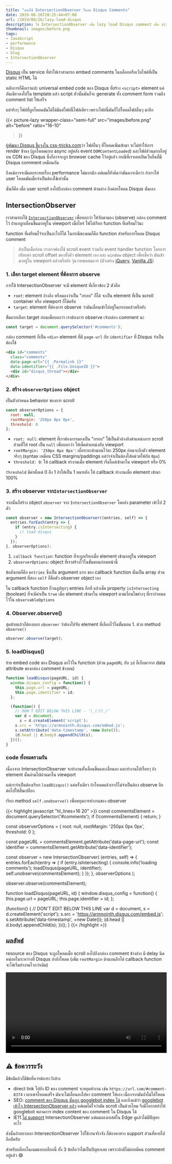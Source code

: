 ```yaml
---
title: "ลองใช้ IntersectionObserver โหลด Disqus Comments"
date: 2019-06-26T20:25:44+07:00
url: /2019/06/26/lazy-load-disqus
description: ใช้ IntersectionObserver เพื่อ lazy load Disqus comment เมื่อ scroll ลงไปถึงด้านล่างของโพสต์
thumbnail: images/before.png
tags:
- JavaScript
- performance
- Disqus
- blog
- IntersectionObserver
---
```


[Disqus](https://disqus.com/) เป็น service ที่ทำให้เราสามารถ embed comments ในบล็อกหรือเว็บไซต์ที่เป็น static HTML ได้

หลักการก็คือเราแปะ universal embed code ของ Disqus ที่สร้าง `<script>` element แค่อันเดียวลงไปใน template
แล้ว script ตัวนั้นมันก็จะ generate ทั้ง comment form
รวมถึง comment list ให้เสร็จ

แต่จริงๆ ไฟล์ที่ถูกโหลดมันไม่ได้มีแค่ไฟล์นี้ไฟล์เดียว เพราะไฟล์นี้มันก็ไปโหลดไฟล์อื่นๆ มาอีก

{{< picture-lazy
  wrapper-class="semi-full"
  src="images/before.png"
  alt="before"
  ratio="16-10"
>}}

<p class="message--warning">
  <a href="https://css-tricks.com/lazy-loading-disqus-comments/#comment-1605581">ผู้พัฒนา Disqus ชี้แจงใน css-tricks.com</a>ว่า
  ไฟล์อื่นๆ ที่โหลดเพิ่มเข้ามา จะไม่ทำให้การ render ช้าลง (ถูกโหลดแบบ async อยู่หลัง event <code>DOMContentLoaded</code>)
และไฟล์ส่วนมากก็อยู่บน CDN ของ Disqus ซึ่งก็อาจจะถูก browser cache ไว้อยู่แล้ว กรณีที่เราเคยเปิดเว็บอื่นที่มี Disqus comment เหมือนกัน
</p>

ถึงแม้อาจจะมีผลกระทบเรื่อง performance ไม่มากนัก แต่ผมก็ยังคิดว่ามันคงจะดีกว่า ถ้าเราให้ user โหลดมันเมื่อจำเป็นต้องใช้เท่านั้น

นั่นก็คือ เมื่อ user scroll ลงไปถึงกล่อง comment ด้านล่าง ถึงค่อยโหลด Disqus นั่นเอง

## IntersectionObserver

เราสามารถใช้ [`IntersectionObserver`](https://developer.mozilla.org/en-US/docs/Web/API/Intersection_Observer_API) เพื่อบอกว่า ให้จับตามอง (observe) กล่อง comment ไว้
ถ้าแกถูกเลื่อนขึ้นมาอยู่ใน viewport เมื่อไหร่ ให้ไปเรียก function ที่เตรียมไว้นะ

function ที่เตรียมไว้จะเป็นอะไรก็ได้ ในกรณีของผมก็คือ function สำหรับการโหลด Disqus comment

> ถ้าเป็นเมื่อก่อน เราอาจต้องใช้ scroll event ร่วมกับ event handler function
โดยการเทียบค่า scroll offset ของทั้งตัว element เอง และ `window` object
เพื่อเช็คว่า มันเข้ามาอยู่ใน viewport แล้วหรือยัง วุ่นวายพอสมควร (ตัวอย่าง [jQuery](https://medium.com/talk-like/detecting-if-an-element-is-in-the-viewport-jquery-a6a4405a3ea2),
[Vanilla JS](https://medium.com/@LewisCowles1/i-also-used-the-concept-but-abandoned-jquery-for-vanilla-js-b55f638586fe))

### 1. เลือก target element ที่ต้องการ observe

การใช้ IntersectionObserver จะมี element ที่เกี่ยวข้อง 2 ตัวคือ

- `root`: element อ้างอิง หรือมองว่าเป็น "กรอบ" ก็ได้ จะเป็น element ที่เป็น scroll container หรือ viewport ก็ได้ครับ
- `target`: element ที่ต้องการ observe ว่ามันเลื่อนเข้าไปอยู่ในกรอบแล้วหรือยัง

ขั้นแรกเลือก target ก่อนเพื่อบอกว่า เราต้องการ observe เจ้ากล่อง comment นะ

```js
const target = document.querySelector('#comments');
```

กล่อง comment ก็เป็น `<div>` element ที่มี `page-url` กับ `identifier` ที่ Disqus จำเป็นต้องใช้

```html
<div id="comments"
  class="comments"
  data-page-url="{{ .Permalink }}"
  data-identifier="{{ .File.UniqueID }}">
  <div id="disqus_thread"></div>
</div>
```

### 2. สร้าง `observerOptions` object

เป็นตัวกำหนด behavior ของการ scroll

```js
const observerOptions = {
  root: null,
  rootMargin: '250px 0px 0px',
  threshold: 0
};
```

- `root: null`: element ที่เราต้องการมองเป็น "กรอบ" ใช้เป็นตัวอ้างอิงตำแหน่งการ scroll ส่วนที่ให้ root เป็น `null` เพื่อบอกว่า ให้เช็คตำแหน่งกับ viewport
- `rootMargin: '250px 0px 0px'`: เผื่อระยะด้านบนไว้ละ 250px ก่อนจะถึงตัว element จริงๆ (syntax เหมือน CSS margins/paddings แต่ว่าจำเป็นต้องใส่หน่วยให้กับ `0px`)
- `threshold: 0`: ให้ callback ทำงานเมื่อ element เริ่มโผล่เข้ามาใน viewport หรือ 0%

`threshold` มีค่าตั้งแต่ 0 ถึง 1 ถ้าให้เป็น 1 หมายถึง ให้ callback ทำงานเมื่อ element เข้ามา 100%

### 3. สร้าง observer จาก ​`IntersectionObserver`

จากนั้นก็สร้าง object `observer` จาก `IntersectionObserver` โดยส่ง parameter เข้าไป 2 ตัว

```js
const observer = new IntersectionObserver((entries, self) => {
  entries.forEach(entry => {
    if (entry.isIntersecting) {
      // load disqus
    }
  });
}, observerOptions);
```

1. `callback function`: function ที่จะถูกเรียกเมื่อ element เข้ามาอยู่ใน viewport
2. `observerOptions`: object ที่เราสร้างไว้ในขั้นตอนก่อนหน้านี้

ข้อสังเกตก็คือ `entries` ซึ่งเป็น argument แรก ของ callback function นั้นเป็น array
ส่วน argument ที่สอง `self` ก็คือตัว observer object เอง

ใน callback function ก็วนลูปทุกๆ entries อีกที แล้วเช็ค property `isIntersecting` (boolean)
ที่จะมีค่าเป็น `true` เมื่อ element เข้ามาใน viewport ตามเงื่อนไขต่างๆ ที่เรากำหนดไว้ใน `observableOptions`

### 4. Observer.observe()

สุดท้ายแล้วก็ต้องบอก `observer` ว่าต้องไปจับ element ที่เลือกไว้ในขั้นตอน 1. ด้วย method `observe()`

```js
observer.observe(target);
```

### 5. loadDisqus()

ย้าย embed code ของ Disqus มาไว้ใน function (ส่วน `pageURL` กับ `id` ก็เก็บมาจาก data attribute ของกล่อง comment ข้างบน)

```js
function loadDisqus(pageURL, id) {
  window.disqus_config = function() {
    this.page.url = pageURL;
    this.page.identifier = id;
  };

  (function() {
    // DON'T EDIT BELOW THIS LINE - ¯\_(ツ)_/¯
    var d = document,
      s = d.createElement('script');
    s.src = 'https://armnointh.disqus.com/embed.js';
    s.setAttribute('data-timestamp', +new Date());
    (d.head || d.body).appendChild(s);
  })();
}
```

### code ทั้งหมดรวมกัน

เนื่องจาก IntersectionObserver จะทำงานทั้งเลื่อนขึ้นและเลื่อนลง และทำงานไปเรื่อยๆ ถ้า element นั้นผ่านไปผ่านมาใน viewport

แต่เราจำเป็นต้องเรียก `loadDisqus()` แค่ครั้งเดียว ถ้าโหลดแล้วเราก็ไม่จำเป็นต้อง observe อีกต่อไปให้สิ้นเปลือง

เรียก method `self.unobserve()` เพื่อหยุดการทำงานของ observer

{{< highlight javascript "hl_lines=16 20" >}}
const commentsElement = document.querySelector('#comments');
if (!commentsElement) {
  return;
}

const observerOptions = {
  root: null,
  rootMargin: '250px 0px 0px',
  threshold: 0
};

const pageURL = commentsElement.getAttribute('data-page-url');
const identifier = commentsElement.getAttribute('data-identifier');

const observer = new IntersectionObserver(
  (entries, self) => {
    entries.forEach(entry => {
      if (entry.isIntersecting) {
        console.info('loading comments');
        loadDisqus(pageURL, identifier);
        self.unobserve(commentsElement);
      }
    });
  },
  observerOptions
);

observer.observe(commentsElement);

function loadDisqus(pageURL, id) {
  window.disqus_config = function() {
    this.page.url = pageURL;
    this.page.identifier = id;
  };

  (function() {
    // DON'T EDIT BELOW THIS LINE
    var d = document,
      s = d.createElement('script');
    s.src = 'https://armnointh.disqus.com/embed.js';
    s.setAttribute('data-timestamp', +new Date());
    (d.head || d.body).appendChild(s);
  })();
}
{{< /highlight >}}

## ผลลัพธ์

resource ของ Disqus จะถูกโหลดเมื่อ scroll ลงไปถึงกล่อง comment ข้างล่าง
มี delay นิดหน่อยในระหว่างที่ Disqus กำลังโหลด (เพิ่ม `rootMargin` ด้านบนอีกได้ callback function จะได้เริ่มทำงานไวกว่าเดิม)

<video controls width="100%" autoplay>
  <source src="images/scroll.webm" type="video/webm">
  <source src="images/scroll.mp4" type="video/mp4">
  Sorry, your browser doesn't support embedded videos.
</video>

## ⚠️ ข้อควรระวัง

มีข้อดีแล้วก็มีข้อที่ควรต้องระวังบ้าง

<div class="message--warning">
  <ul>
    <li>direct link ไปยัง ID ของ comment จะหยุดทำงาน เช่น <code>https://url.com/#comment-8374</code> เวลาเพจโหลดเสร็จ มันจะไม่เลื่อนลงไปหา comment ให้เอง เนื่องจากมันยังไม่ได้โหลด</li>
    <li>SEO: <a href="https://www.quora.com/Does-Disqus-help-SEO-for-a-website">comment ของ Disqus นั้นถูก googlebot index ได้</a> และถึงแม้ว่า <a href="https://webmasters.googleblog.com/2019/05/the-new-evergreen-googlebot.html">googlebot เข้าใจ IntersectionObserver แล้ว</a> แต่ผมไม่ใจว่ามัน scroll เป็นด้วยไหม จึงมีโอกาสทำให้ googlebot พลาดการ index content ของ comment ใน Disqus ได้</li>
    <li>IE11 <a href="https://caniuse.com/#search=intersectionobserver">ไม่ support</a> IntersectionObserver แต่ผมลองเทสต์ใน Edge  ดูแล้วไม่มีปัญหาอะไร</li>
  </ul>
</div>

ดังนั้นถ้าอยากเอา IntersectionObserver ไปใช้งานจริงจัง ก็ต้องหาทาง support ส่วนที่หายไปอีกทีครับ

สำหรับบล็อกโนเนมแบบบล็อกนี้ ทั้ง 3 ข้อถือว่าไม่เป็นปัญหาเลย เพราะปกติไม่ค่อยมีคน comment อยู่แล้ว 😅
